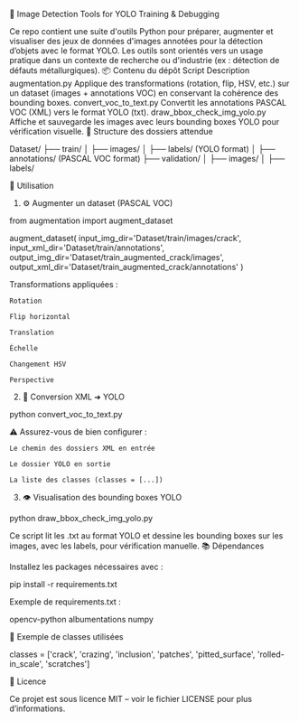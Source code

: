 🧠 Image Detection Tools for YOLO Training & Debugging

Ce repo contient une suite d'outils Python pour préparer, augmenter et visualiser des jeux de données d'images annotées pour la détection d’objets avec le format YOLO.
Les outils sont orientés vers un usage pratique dans un contexte de recherche ou d'industrie (ex : détection de défauts métallurgiques).
📦 Contenu du dépôt
Script	Description
augmentation.py	Applique des transformations (rotation, flip, HSV, etc.) sur un dataset (images + annotations VOC) en conservant la cohérence des bounding boxes.
convert_voc_to_text.py	Convertit les annotations PASCAL VOC (XML) vers le format YOLO (txt).
draw_bbox_check_img_yolo.py	Affiche et sauvegarde les images avec leurs bounding boxes YOLO pour vérification visuelle.
📁 Structure des dossiers attendue

Dataset/
├── train/
│   ├── images/
│   ├── labels/ (YOLO format)
│   ├── annotations/ (PASCAL VOC format)
├── validation/
│   ├── images/
│   ├── labels/

🔧 Utilisation
1. ⚙️ Augmenter un dataset (PASCAL VOC)

from augmentation import augment_dataset

augment_dataset(
    input_img_dir='Dataset/train/images/crack',
    input_xml_dir='Dataset/train/annotations',
    output_img_dir='Dataset/train_augmented_crack/images',
    output_xml_dir='Dataset/train_augmented_crack/annotations'
)

Transformations appliquées :

    Rotation

    Flip horizontal

    Translation

    Échelle

    Changement HSV

    Perspective

2. 🔁 Conversion XML ➜ YOLO

python convert_voc_to_text.py

⚠️ Assurez-vous de bien configurer :

    Le chemin des dossiers XML en entrée

    Le dossier YOLO en sortie

    La liste des classes (classes = [...])

3. 👁️ Visualisation des bounding boxes YOLO

python draw_bbox_check_img_yolo.py

Ce script lit les .txt au format YOLO et dessine les bounding boxes sur les images, avec les labels, pour vérification manuelle.
📚 Dépendances

Installez les packages nécessaires avec :

pip install -r requirements.txt

Exemple de requirements.txt :

opencv-python
albumentations
numpy

🧪 Exemple de classes utilisées

classes = ['crack', 'crazing', 'inclusion', 'patches', 'pitted_surface', 'rolled-in_scale', 'scratches']

📜 Licence

Ce projet est sous licence MIT – voir le fichier LICENSE pour plus d’informations.
